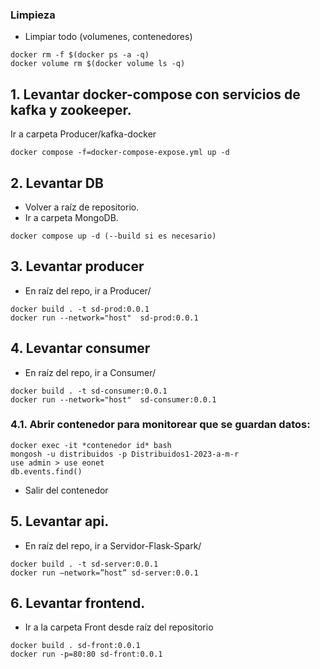 ### Limpieza 
- Limpiar todo (volumenes, contenedores)
```
docker rm -f $(docker ps -a -q)
docker volume rm $(docker volume ls -q)
```

## 1. Levantar docker-compose con servicios de kafka y zookeeper.
Ir a carpeta Producer/kafka-docker

`docker compose -f=docker-compose-expose.yml up -d`

## 2. Levantar DB
- Volver a raíz de repositorio.
- Ir a carpeta MongoDB.

`docker compose up -d (--build si es necesario)`

## 3. Levantar producer
- En raíz del repo, ir a Producer/
```
docker build . -t sd-prod:0.0.1
docker run --network="host"  sd-prod:0.0.1
```

## 4. Levantar consumer
- En raíz del repo, ir a Consumer/
```
docker build . -t sd-consumer:0.0.1
docker run --network="host"  sd-consumer:0.0.1
```

### 4.1. Abrir contenedor para monitorear que se guardan datos: 
```
docker exec -it *contenedor id* bash
mongosh -u distribuidos -p Distribuidos1-2023-a-m-r
use admin > use eonet
db.events.find()
```
* Salir del contenedor

## 5. Levantar api.
- En raíz del repo, ir a Servidor-Flask-Spark/
```
docker build . -t sd-server:0.0.1
docker run –network=”host” sd-server:0.0.1
```

## 6. Levantar frontend.
- Ir a la carpeta Front desde raíz del repositorio
```
docker build . sd-front:0.0.1
docker run -p=80:80 sd-front:0.0.1
```

